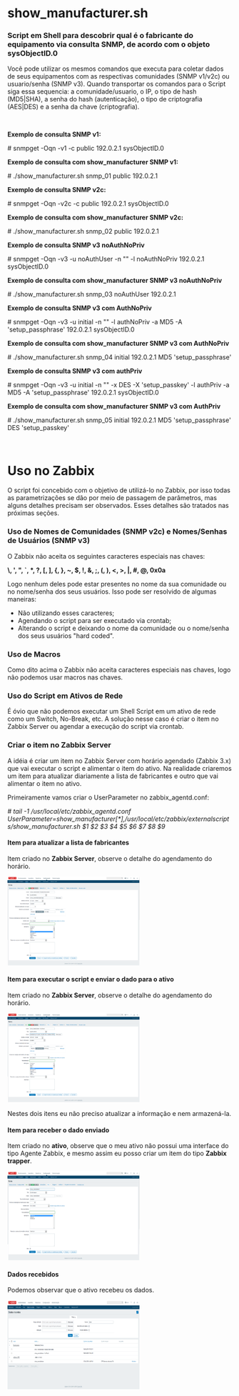 <h1>show_manufacturer.sh</h1>

<h3>Script em Shell para descobrir qual é o fabricante do equipamento via consulta SNMP, de acordo com o objeto sysObjectID.0</h3>

<p>
Você pode utilizar os mesmos comandos que executa para coletar dados de seus equipamentos com as respectivas comunidades (SNMP v1/v2c) ou usuario/senha (SNMP v3). Quando transportar os comandos para o Script siga essa sequencia: a comunidade/usuario, o IP, o tipo de hash (MD5|SHA), a senha do hash (autenticação), o tipo de criptografia (AES|DES) e a senha da chave (criptografia).
</p>
<br>
<p><b>Exemplo de consulta SNMP v1:</b></p>
<p># snmpget -Oqn -v1 -c public 192.0.2.1 sysObjectID.0</p>
<p><b>Exemplo de consulta com show_manufacturer SNMP v1:</b></p>
<p># ./show_manufacturer.sh snmp_01 public 192.0.2.1</p>
<p><b>Exemplo de consulta SNMP v2c:</b></p>
<p># snmpget -Oqn -v2c -c public 192.0.2.1 sysObjectID.0</p>
<p><b>Exemplo de consulta com show_manufacturer SNMP v2c:</b></p>
<p># ./show_manufacturer.sh snmp_02 public 192.0.2.1</p>
<p><b>Exemplo de consulta SNMP v3 noAuthNoPriv</b></p>
<p># snmpget -Oqn -v3 -u noAuthUser -n "" -l noAuthNoPriv 192.0.2.1 sysObjectID.0</p>
<p><b>Exemplo de consulta com show_manufacturer SNMP v3 noAuthNoPriv</b></p>
<p># ./show_manufacturer.sh snmp_03 noAuthUser 192.0.2.1</p>
<p><b>Exemplo de consulta SNMP v3 com AuthNoPriv</b></p>
<p># snmpget -Oqn -v3 -u initial -n "" -l authNoPriv -a MD5 -A 'setup_passphrase' 192.0.2.1 sysObjectID.0</p>
<p><b>Exemplo de consulta com show_manufacturer SNMP v3 com AuthNoPriv</b></p>
<p># ./show_manufacturer.sh snmp_04 initial 192.0.2.1 MD5 'setup_passphrase'</p>
<p><b>Exemplo de consulta SNMP v3 com authPriv</b></p>
<p># snmpget -Oqn -v3 -u initial -n "" -x DES -X 'setup_passkey' -l authPriv -a MD5 -A 'setup_passphrase' 192.0.2.1 sysObjectID.0</p>
<p><b>Exemplo de consulta com show_manufacturer SNMP v3 com AuthPriv</b></p>
<p># ./show_manufacturer.sh snmp_05 initial 192.0.2.1 MD5 'setup_passphrase' DES 'setup_passkey'</p>
<br>
<h1>Uso no Zabbix</h1>
<p>
O script foi concebido com o objetivo de utilizá-lo no Zabbix, por isso todas as parametrizações se dão por meio de passagem de parâmetros, mas alguns detalhes precisam ser observados. Esses detalhes são tratados nas próximas seções.
</p>
<h3>Uso de Nomes de Comunidades (SNMP v2c) e Nomes/Senhas de Usuários (SNMP v3)</h3>
<p>O Zabbix não aceita os seguintes caracteres especiais nas chaves:</p>
<p><b>\, ', ", `, *, ?, [, ], {, }, ~, $, !, &, ;, (, ), <, >, |, #, @, 0x0a</b></p>
<p>Logo nenhum deles pode estar presentes no nome da sua comunidade ou no nome/senha dos seus usuários. Isso pode ser resolvido de algumas maneiras:</p>
<ul>
	<li>Não utilizando esses caracteres;</li>
	<li>Agendando o script para ser executado via crontab;</li>
	<li>Alterando o script e deixando o nome da comunidade ou o nome/senha dos seus usuários "hard coded".</li>
</ul> 
<h3>Uso de Macros</h3>
<p>Como dito acima o Zabbix não aceita caracteres especiais nas chaves, logo não podemos usar macros nas chaves.</p>
<h3>Uso do Script em Ativos de Rede</h3>
<p>É óvio que não podemos executar um Shell Script em um ativo de rede como um Switch, No-Break, etc. A solução nesse caso é criar o item no Zabbix Server ou agendar a execução do script via crontab.</p>
<h3>Criar o item no Zabbix Server</h3>
<p>A idéia é criar um item no Zabbix Server com horário agendado (Zabbix 3.x) que vai executar o script e alimentar o item do ativo. Na realidade criaremos um item para atualizar diariamente a lista de fabricantes e outro que vai alimentar o item no ativo.</p>
<p>Primeiramente vamos criar o UserParameter no zabbix_agentd.conf:</p>
<p><i># tail -1 /usr/local/etc/zabbix_agentd.conf
UserParameter=show_manufacturer[*],/usr/local/etc/zabbix/externalscripts/show_manufacturer.sh $1 $2 $3 $4 $5 $6 $7 $8 $9
</i></p>
</p>
<h4>Item para atualizar a lista de fabricantes</h4>
<p>Item criado no <b>Zabbix Server</b>, observe o detalhe do agendamento do horário.</p>
<img src="https://raw.githubusercontent.com/andredeo/show_manufacturer/master/show_manufacturer_01.png" border="0" height="200" width="296">
<h4>Item para executar o script e enviar o dado para o ativo</h4>
<p>Item criado no <b>Zabbix Server</b>, observe o detalhe do agendamento do horário.</p>
<img src="https://raw.githubusercontent.com/andredeo/show_manufacturer/master/show_manufacturer_02.png" border="0" height="200" width="296">
<p>Nestes dois itens eu não preciso atualizar a informação e nem armazená-la.</p>
<h4>Item para receber o dado enviado</h4>
<p>Item criado no <b>ativo</b>, observe que o meu ativo não possui uma interface do tipo Agente Zabbix, e mesmo assim eu posso criar um item do tipo <b>Zabbix trapper</b>.</p>
<img src="https://raw.githubusercontent.com/andredeo/show_manufacturer/master/show_manufacturer_03.png" border="0" height="200" width="296">
<h4>Dados recebidos</h4>
<p>Podemos observar que o ativo recebeu os dados.</p>
<img src="https://raw.githubusercontent.com/andredeo/show_manufacturer/master/show_manufacturer_04.png" border="0" height="200" width="296">
